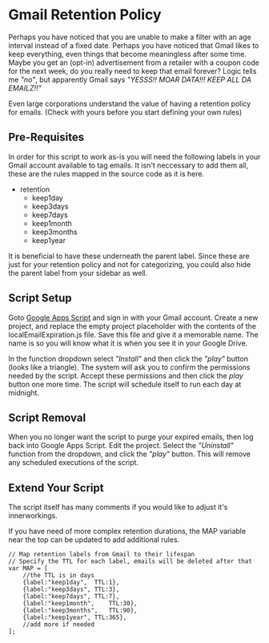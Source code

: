 # Gmail Retention Policy

Perhaps you have noticed that you are unable to make a filter with an age interval instead of a fixed date.  Perhaps you have noticed that Gmail likes to keep everything, even things that become meaningless after some time.  Maybe you get an (opt-in) advertisement from a retailer with a coupon code for the next week, do you really need to keep that email forever?  Logic tells me *"no"*, but apparently Gmail says *"YESSS!!  MOAR DATA!!!  KEEP ALL DA EMAILZ!!"*

Even large corporations understand the value of having a retention policy for emails. (Check with yours before you start defining your own rules)


## Pre-Requisites

In order for this script to work as-is you will need the following labels in your Gmail account available to tag emails.  It isn't neccessary to add them all, these are the rules mapped in the source code as it is here. 

- retention
    - keep1day
    - keep3days
    - keep7days
    - keep1month
    - keep3months
    - keep1year

It is beneficial to have these underneath the parent label.  Since these are just for your retention policy and not for categorizing, you could also hide the parent label from your sidebar as well.


## Script Setup

Goto [Google Apps Script](https://script.google.com) and sign in with your Gmail account.  Create a new project, and replace the empty project placeholder with the contents of the localEmailExpiration.js file.  Save this file and give it a memorable name.  The name is so you will know what it is when you see it in your Google Drive.

In the function dropdown select *"Install"* and then click the  *"play"* button (looks like a triangle). The system will ask you to confirm the permissions needed by the script.  Accept these permissions and then click the *play* button one more time.  The script will schedule itself to run each day at midnight.


## Script Removal

When you no longer want the script to purge your expired emails, then log back into Google Apps Script. Edit the project.  Select the *"Uninstall"* function from the dropdown, and click the *"play"* button.  This will remove any scheduled executions of the script.


## Extend Your Script

The script itself has many comments if you would like to adjust it's innerworkings.

If you have need of more complex retention durations, the MAP variable near the top can be updated to add additional rules.

~~~
// Map retention labels from Gmail to their lifespan
// Specify the TTL for each label, emails will be deleted after that
var MAP = [
	//the TTL is in days
	{label:"keep1day",	TTL:1},
	{label:"keep3days",	TTL:3},
	{label:"keep7days",	TTL:7},
	{label:"keep1month",	TTL:30},
	{label:"keep3months",	TTL:90},
	{label:"keep1year",	TTL:365},
	//add more if needed
];
~~~